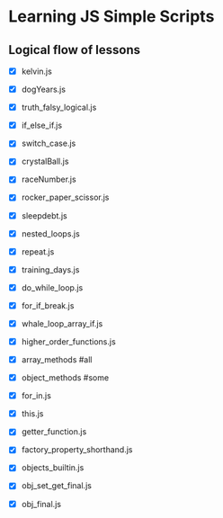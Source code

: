 # Learning JS Simple Scripts

## Logical flow of lessons


- [x] kelvin.js
- [x] dogYears.js
- [x] truth_falsy_logical.js
- [x] if_else_if.js
- [x] switch_case.js
- [x] crystalBall.js
- [x] raceNumber.js
- [x] rocker_paper_scissor.js
- [x] sleepdebt.js
- [x] nested_loops.js
- [x] repeat.js
- [x] training_days.js
- [x] do_while_loop.js
- [x] for_if_break.js
- [x] whale_loop_array_if.js
- [x] higher_order_functions.js
- [x] array_methods #all
- [x] object_methods #some
- [x] for_in.js
- [x] this.js
- [x] getter_function.js
- [x] factory_property_shorthand.js
- [x] objects_builtin.js
- [x] obj_set_get_final.js
- [x] obj_final.js    

